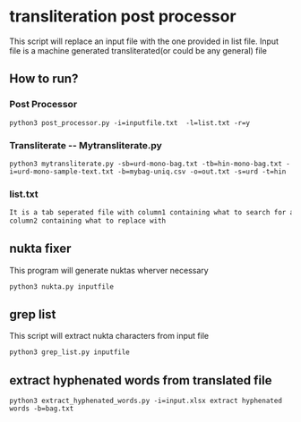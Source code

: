 
# transliteration post processor
This script will replace an input file with the one provided in list file.
Input file is a machine generated transliterated(or could be any general) file

## How to run?

### Post Processor
    python3 post_processor.py -i=inputfile.txt  -l=list.txt -r=y

### Transliterate -- Mytransliterate.py
	python3 mytransliterate.py -sb=urd-mono-bag.txt -tb=hin-mono-bag.txt -i=urd-mono-sample-text.txt -b=mybag-uniq.csv -o=out.txt -s=urd -t=hin

### list.txt
```bash
It is a tab seperated file with column1 containing what to search for and 
column2 containing what to replace with
```

## nukta fixer
This program will generate nuktas wherver necessary
```bash
python3 nukta.py inputfile
```
## grep list

This script will extract nukta characters from input file

```bash
python3 grep_list.py inputfile
```

## extract hyphenated words from translated file
```
python3 extract_hyphenated_words.py -i=input.xlsx extract hyphenated words -b=bag.txt
```
